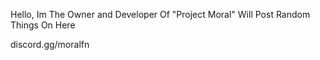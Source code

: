 Hello, Im The Owner and Developer Of "Project Moral"
Will Post Random Things On Here

discord.gg/moralfn
